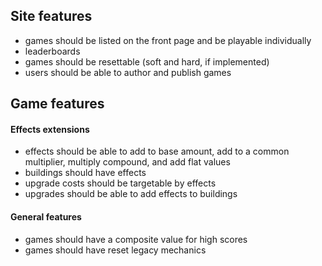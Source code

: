 ## Site features
- games should be listed on the front page and be playable individually
- leaderboards
- games should be resettable (soft and hard, if implemented)
- users should be able to author and publish games


## Game features
#### Effects extensions
- effects should be able to add to base amount, add to a common multiplier, multiply compound,
and add flat values
- buildings should have effects
- upgrade costs should be targetable by effects
- upgrades should be able to add effects to buildings

#### General features
- games should have a composite value for high scores
- games should have reset legacy mechanics